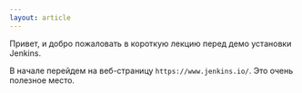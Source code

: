 ```yaml
---
layout: article
---
```

Привет, и добро пожаловать в короткую лекцию перед демо установки Jenkins.

В начале перейдем на веб-страницу `https://www.jenkins.io/`. Это очень полезное место.
